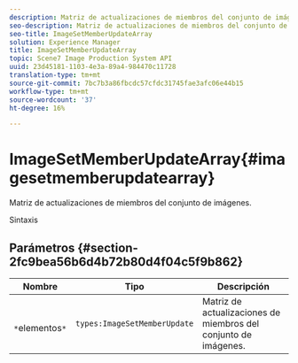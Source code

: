 ```yaml
---
description: Matriz de actualizaciones de miembros del conjunto de imágenes.
seo-description: Matriz de actualizaciones de miembros del conjunto de imágenes.
seo-title: ImageSetMemberUpdateArray
solution: Experience Manager
title: ImageSetMemberUpdateArray
topic: Scene7 Image Production System API
uuid: 23d45181-1103-4e3a-89a4-984470c11728
translation-type: tm+mt
source-git-commit: 7bc7b3a86fbcdc57cfdc31745fae3afc06e44b15
workflow-type: tm+mt
source-wordcount: '37'
ht-degree: 16%

---
```



# ImageSetMemberUpdateArray{#imagesetmemberupdatearray}

Matriz de actualizaciones de miembros del conjunto de imágenes.

Sintaxis

## Parámetros {#section-2fc9bea56b6d4b72b80d4f04c5f9b862}

| Nombre | Tipo | Descripción |
|---|---|---|
| ` *`elementos`*` | `types:ImageSetMemberUpdate` | Matriz de actualizaciones de miembros del conjunto de imágenes. |

